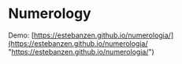 # Numerology
Demo: [https://estebanzen.github.io/numerologia/](https://estebanzen.github.io/numerologia/ "https://estebanzen.github.io/numerologia/")
